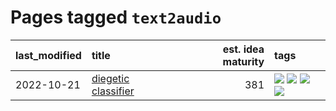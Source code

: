 # Pages tagged `text2audio`

|last_modified|title|est. idea maturity|tags
|:---|:---|---:|:---|
|2022-10-21|[diegetic classifier](../diegetic-classifier.md)|381|[![](https://img.shields.io/badge/tag-audio-2c91b4)](../tags/audio.md) [![](https://img.shields.io/badge/tag-classification-d2ea1b)](../tags/classification.md) [![](https://img.shields.io/badge/tag-experimental-496a1)](../tags/experimental.md) [![](https://img.shields.io/badge/tag-text2audio-dce8fa)](../tags/text2audio.md)|